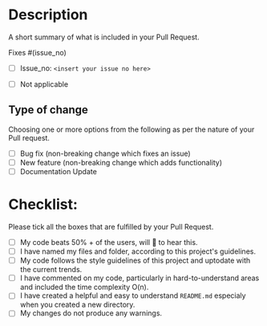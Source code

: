 # Description

A short summary of what is included in your Pull Request.

Fixes #(issue_no)
<!-- If you PR as fixing an issue within the issue section, eplace `issue_no` in the above line, with the issue related to this PR.

If not, tick in the not applicable box and move on-->

- [ ] Issue_no: ```<insert your issue no here>```
- [ ] Not applicable 


## Type of change

Choosing one or more options from the following as per the nature of your Pull request.

- [ ] Bug fix (non-breaking change which fixes an issue)
- [ ] New feature (non-breaking change which adds functionality)
- [ ] Documentation Update

# Checklist:
Please tick all the boxes that are fulfilled by your Pull Request.

- [ ] My code beats 50% + of the users, will 💙 to hear this.
- [ ] I have named my files and folder, according to this project's guidelines.
- [ ] My code follows the style guidelines of this project and uptodate with the current trends.
- [ ] I have commented on my code, particularly in hard-to-understand areas and included the time complexity O(n).
- [ ] I have created a helpful and easy to understand `README.md` especialy when you created a new directory.
- [ ] My changes do not produce any warnings.

<!-- provide more info if needed -->

